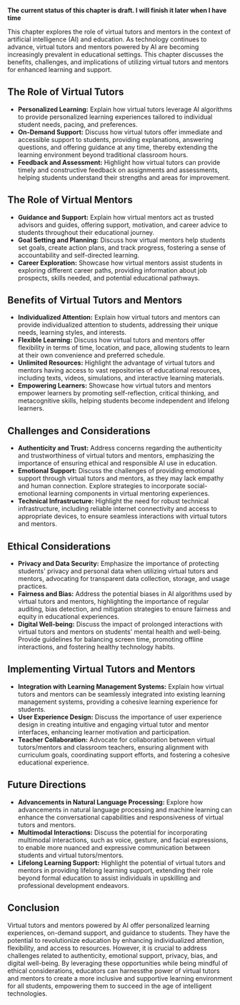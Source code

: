 **The current status of this chapter is draft. I will finish it later when I have time**

This chapter explores the role of virtual tutors and mentors in the context of artificial intelligence (AI) and education. As technology continues to advance, virtual tutors and mentors powered by AI are becoming increasingly prevalent in educational settings. This chapter discusses the benefits, challenges, and implications of utilizing virtual tutors and mentors for enhanced learning and support.

The Role of Virtual Tutors
--------------------------

* **Personalized Learning:** Explain how virtual tutors leverage AI algorithms to provide personalized learning experiences tailored to individual student needs, pacing, and preferences.
* **On-Demand Support:** Discuss how virtual tutors offer immediate and accessible support to students, providing explanations, answering questions, and offering guidance at any time, thereby extending the learning environment beyond traditional classroom hours.
* **Feedback and Assessment:** Highlight how virtual tutors can provide timely and constructive feedback on assignments and assessments, helping students understand their strengths and areas for improvement.

The Role of Virtual Mentors
---------------------------

* **Guidance and Support:** Explain how virtual mentors act as trusted advisors and guides, offering support, motivation, and career advice to students throughout their educational journey.
* **Goal Setting and Planning:** Discuss how virtual mentors help students set goals, create action plans, and track progress, fostering a sense of accountability and self-directed learning.
* **Career Exploration:** Showcase how virtual mentors assist students in exploring different career paths, providing information about job prospects, skills needed, and potential educational pathways.

Benefits of Virtual Tutors and Mentors
--------------------------------------

* **Individualized Attention:** Explain how virtual tutors and mentors can provide individualized attention to students, addressing their unique needs, learning styles, and interests.
* **Flexible Learning:** Discuss how virtual tutors and mentors offer flexibility in terms of time, location, and pace, allowing students to learn at their own convenience and preferred schedule.
* **Unlimited Resources:** Highlight the advantage of virtual tutors and mentors having access to vast repositories of educational resources, including texts, videos, simulations, and interactive learning materials.
* **Empowering Learners:** Showcase how virtual tutors and mentors empower learners by promoting self-reflection, critical thinking, and metacognitive skills, helping students become independent and lifelong learners.

Challenges and Considerations
-----------------------------

* **Authenticity and Trust:** Address concerns regarding the authenticity and trustworthiness of virtual tutors and mentors, emphasizing the importance of ensuring ethical and responsible AI use in education.
* **Emotional Support:** Discuss the challenges of providing emotional support through virtual tutors and mentors, as they may lack empathy and human connection. Explore strategies to incorporate social-emotional learning components in virtual mentoring experiences.
* **Technical Infrastructure:** Highlight the need for robust technical infrastructure, including reliable internet connectivity and access to appropriate devices, to ensure seamless interactions with virtual tutors and mentors.

Ethical Considerations
----------------------

* **Privacy and Data Security:** Emphasize the importance of protecting students' privacy and personal data when utilizing virtual tutors and mentors, advocating for transparent data collection, storage, and usage practices.
* **Fairness and Bias:** Address the potential biases in AI algorithms used by virtual tutors and mentors, highlighting the importance of regular auditing, bias detection, and mitigation strategies to ensure fairness and equity in educational experiences.
* **Digital Well-being:** Discuss the impact of prolonged interactions with virtual tutors and mentors on students' mental health and well-being. Provide guidelines for balancing screen time, promoting offline interactions, and fostering healthy technology habits.

Implementing Virtual Tutors and Mentors
---------------------------------------

* **Integration with Learning Management Systems:** Explain how virtual tutors and mentors can be seamlessly integrated into existing learning management systems, providing a cohesive learning experience for students.
* **User Experience Design:** Discuss the importance of user experience design in creating intuitive and engaging virtual tutor and mentor interfaces, enhancing learner motivation and participation.
* **Teacher Collaboration:** Advocate for collaboration between virtual tutors/mentors and classroom teachers, ensuring alignment with curriculum goals, coordinating support efforts, and fostering a cohesive educational experience.

Future Directions
-----------------

* **Advancements in Natural Language Processing:** Explore how advancements in natural language processing and machine learning can enhance the conversational capabilities and responsiveness of virtual tutors and mentors.
* **Multimodal Interactions:** Discuss the potential for incorporating multimodal interactions, such as voice, gesture, and facial expressions, to enable more nuanced and expressive communication between students and virtual tutors/mentors.
* **Lifelong Learning Support:** Highlight the potential of virtual tutors and mentors in providing lifelong learning support, extending their role beyond formal education to assist individuals in upskilling and professional development endeavors.

Conclusion
----------

Virtual tutors and mentors powered by AI offer personalized learning experiences, on-demand support, and guidance to students. They have the potential to revolutionize education by enhancing individualized attention, flexibility, and access to resources. However, it is crucial to address challenges related to authenticity, emotional support, privacy, bias, and digital well-being. By leveraging these opportunities while being mindful of ethical considerations, educators can harnessthe power of virtual tutors and mentors to create a more inclusive and supportive learning environment for all students, empowering them to succeed in the age of intelligent technologies.

